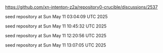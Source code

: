https://github.com/xn-intenton-z2a/repository0-crucible/discussions/2537

seed repository at Sun May 11 03:04:09 UTC 2025

seed repository at Sun May 11 10:45:32 UTC 2025

seed repository at Sun May 11 12:20:56 UTC 2025

seed repository at Sun May 11 13:07:05 UTC 2025

